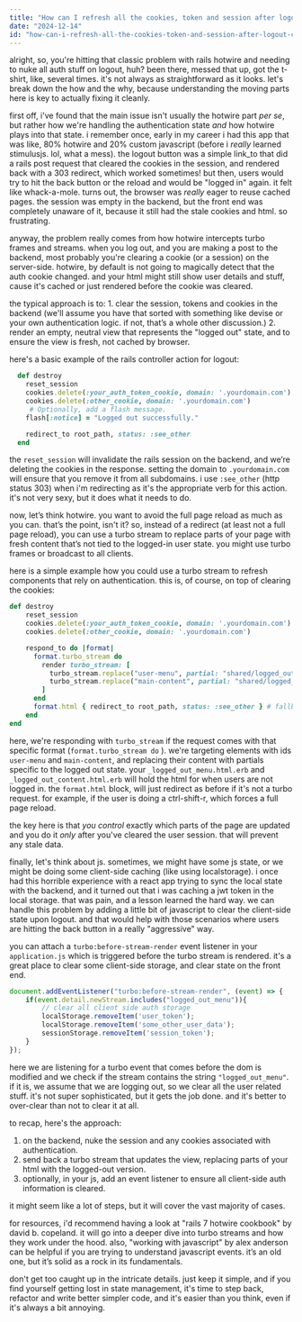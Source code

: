 ```yaml
---
title: "How can I refresh all the cookies, token and session after logout calling API using Rails Hotwire?"
date: "2024-12-14"
id: "how-can-i-refresh-all-the-cookies-token-and-session-after-logout-calling-api-using-rails-hotwire"
---
```


alright, so, you're hitting that classic problem with rails hotwire and needing to nuke all auth stuff on logout, huh? been there, messed that up, got the t-shirt, like, several times. it's not always as straightforward as it looks. let's break down the how and the why, because understanding the moving parts here is key to actually fixing it cleanly.

first off, i've found that the main issue isn't usually the hotwire part *per se*, but rather how we're handling the authentication state *and* how hotwire plays into that state. i remember once, early in my career i had this app that was like, 80% hotwire and 20% custom javascript (before i *really* learned stimulusjs. lol, what a mess). the logout button was a simple link_to that did a rails post request that cleared the cookies in the session, and rendered back with a 303 redirect, which worked sometimes! but then, users would try to hit the back button or the reload and would be "logged in" again. it felt like whack-a-mole. turns out, the browser was *really* eager to reuse cached pages. the session was empty in the backend, but the front end was completely unaware of it, because it still had the stale cookies and html. so frustrating.

anyway, the problem really comes from how hotwire intercepts turbo frames and streams. when you log out, and you are making a post to the backend, most probably you're clearing a cookie (or a session) on the server-side. hotwire, by default is not going to magically detect that the auth cookie changed. and your html might still show user details and stuff, cause it's cached or just rendered before the cookie was cleared.

the typical approach is to: 1. clear the session, tokens and cookies in the backend (we'll assume you have that sorted with something like devise or your own authentication logic. if not, that’s a whole other discussion.) 2. render an empty, neutral view that represents the "logged out" state, and to ensure the view is fresh, not cached by browser.

here's a basic example of the rails controller action for logout:

```ruby
  def destroy
    reset_session
    cookies.delete(:your_auth_token_cookie, domain: '.yourdomain.com')
    cookies.delete(:other_cookie, domain: '.yourdomain.com')
     # Optionally, add a flash message.
    flash[:notice] = "Logged out successfully."

    redirect_to root_path, status: :see_other
  end
```

the `reset_session` will invalidate the rails session on the backend, and we’re deleting the cookies in the response. setting the domain to `.yourdomain.com` will ensure that you remove it from all subdomains.  i use `:see_other` (http status 303) when i'm redirecting as it's the appropriate verb for this action. it's not very sexy, but it does what it needs to do.

now, let’s think hotwire. you want to avoid the full page reload as much as you can. that’s the point, isn't it? so, instead of a redirect (at least not a full page reload), you can use a turbo stream to replace parts of your page with fresh content that’s not tied to the logged-in user state. you might use turbo frames or broadcast to all clients.

here is a simple example how you could use a turbo stream to refresh components that rely on authentication. this is, of course, on top of clearing the cookies:

```ruby
def destroy
    reset_session
    cookies.delete(:your_auth_token_cookie, domain: '.yourdomain.com')
    cookies.delete(:other_cookie, domain: '.yourdomain.com')

    respond_to do |format|
      format.turbo_stream do
        render turbo_stream: [
          turbo_stream.replace("user-menu", partial: "shared/logged_out_menu"),
          turbo_stream.replace("main-content", partial: "shared/logged_out_content")
        ]
      end
      format.html { redirect_to root_path, status: :see_other } # fallback for no-js
    end
end
```

here, we're responding with `turbo_stream` if the request comes with that specific format (`format.turbo_stream do` ).  we're targeting elements with ids `user-menu` and `main-content`, and replacing their content with partials specific to the logged out state. your `_logged_out_menu.html.erb` and `_logged_out_content.html.erb` will hold the html for when users are not logged in. the `format.html` block, will just redirect as before if it's not a turbo request. for example, if the user is doing a ctrl-shift-r, which forces a full page reload.

the key here is that *you control* exactly which parts of the page are updated and you do it *only* after you've cleared the user session. that will prevent any stale data.

finally, let's think about js. sometimes, we might have some js state, or we might be doing some client-side caching (like using localstorage). i once had this horrible experience with a react app trying to sync the local state with the backend, and it turned out that i was caching a jwt token in the local storage. that was pain, and a lesson learned the hard way. we can handle this problem by adding a little bit of javascript to clear the client-side state upon logout. and that would help with those scenarios where users are hitting the back button in a really "aggressive" way.

you can attach a `turbo:before-stream-render` event listener in your `application.js` which is triggered before the turbo stream is rendered. it's a great place to clear some client-side storage, and clear state on the front end.

```javascript
document.addEventListener("turbo:before-stream-render", (event) => {
    if(event.detail.newStream.includes("logged_out_menu")){
        // clear all client side auth storage
        localStorage.removeItem('user_token');
        localStorage.removeItem('some_other_user_data');
        sessionStorage.removeItem('session_token');
    }
});
```

here we are listening for a turbo event that comes before the dom is modified and we check if the stream contains the string `"logged_out_menu"`. if it is, we assume that we are logging out, so we clear all the user related stuff. it's not super sophisticated, but it gets the job done. and it's better to over-clear than not to clear it at all.

to recap, here's the approach:

1.  on the backend, nuke the session and any cookies associated with authentication.
2.  send back a turbo stream that updates the view, replacing parts of your html with the logged-out version.
3.  optionally, in your js, add an event listener to ensure all client-side auth information is cleared.

it might seem like a lot of steps, but it will cover the vast majority of cases.

for resources, i'd recommend having a look at "rails 7 hotwire cookbook" by david b. copeland. it will go into a deeper dive into turbo streams and how they work under the hood. also, "working with javascript" by alex anderson can be helpful if you are trying to understand javascript events. it’s an old one, but it’s solid as a rock in its fundamentals.

don't get too caught up in the intricate details. just keep it simple, and if you find yourself getting lost in state management, it's time to step back, refactor and write better simpler code, and it's easier than you think, even if it's always a bit annoying.
